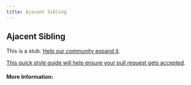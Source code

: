 ```yaml
---
title: Ajacent Sibling
---
```


## Ajacent Sibling

This is a stub. [Help our community expand it](https://github.com/freeCodeCamp/guide-articles/tree/master/articles/CSS/Selectors/General/Ajacent-Sibling/index.md).

[This quick style guide will help ensure your pull request gets accepted](https://github.com/freeCodeCamp/guide-articles/blob/master/README.md).

<!-- The article goes here, in GitHub-flavored Markdown. Feel free to add YouTube videos, images, and CodePen/JSBin embeds  -->

#### More Information:
<!-- Please add any articles you think might be helpful to read before writing the article -->


